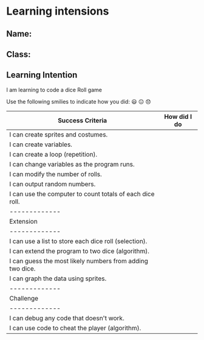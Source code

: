 # Learning intensions

## Name:

## Class:

## Learning Intention
I am learning to code a dice Roll game

Use the following smilies to indicate how you did:
😃 😐 😞

| Success Criteria                                          | How did I do |
| -------------                                             |:------------:| 
| I can create sprites and costumes.                        |              |
| I can create variables.                                   |              |
| I can create a loop (repetition).                         |              |
| I can change variables as the program runs.               |              |
| I can modify the number of rolls.                         |              |
| I can output random numbers.                              |              |
| I can use the computer to count totals of each dice roll. |              |
| -------------                                             |              |
| Extension                                                 |              |
| -------------                                             |              |
| I can use a list to store each dice roll (selection).     |              |
| I can extend the program to two dice (algorithm).         |              |
| I can guess the most likely numbers from adding two dice. |              |
| I can graph the data using sprites.                       |              |
| -------------                                             |              |
| Challenge                                                 |              |
| -------------                                             |              |
| I can debug any code that doesn't work.                   |              |
| I can use code to cheat the player (algorithm).           |              |
